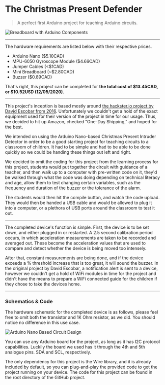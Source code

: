 # The Christmas Present Defender
> A perfect first Arduino project for teaching Arduino circuits.

![Breadboard with Arduino Components](https://i.imgur.com/bdLpcQq.png)

___
The hardware requirements are listed below with their respective prices.
* Arduino Nano ($5.10CAD)
* MPU-6050 Gyroscope Module ($4.66CAD)
* Jumper Cables (<$1CAD)
* Mini Breadboard (~$2.80CAD)
* Buzzer ($0.89CAD)

That's right, this project can be completed for **the total cost of $13.45CAD, or $10.52USD (12/05/2020)**.
___

This project's inception is based mostly around [the hackster.io project by David Escobar from 2016](https://www.hackster.io/daescobar/christmas-presents-intruder-detector-f10581). Unfortunately we couldn't get a hold of the exact equipment used for their version of the project in time for our usage. Thus, we decided to hit up Amazon, checked "One-Day Shipping," and hoped for the best.

We intended on using the Arduino Nano-based Christmas Present Intruder Detector in order to be a good starting project for teaching circuits to a classroom of children. It had to be simple and had to be able to be done quickly so we could be handing these things out left and right.

We decided to omit the coding for this project from the learning process for this project, students would put together the circuit with guidance of a teacher, and then walk up to a computer with pre-written code on it, they'd be walked through what the code was doing depending on technical literacy and age, allow them to test changing certain variables, such as the frequency and duration of the buzzer or the tolerance of the alarm. 

The students would then hit the compile button, and watch the code upload. They would then be handed a USB cable and would be allowed to plug it into a computer, or a plethora of USB ports around the classroom to test it out.

___

The completed device's function is simple. First, the device is to be set down, and either plugged in or restarted. A 2.5 second calibration period occurs, in which acceleration measurements are taken to be recorded and averaged out. These become the acceleration values that are used to compare and detect whether the device is being moved too intensely.

After that, constant measurements are being done, and if the device exceeds a % threshold increase that is too great, it will sound the buzzer. In the original project by David Escobar, a notification alert is sent to a device, however we couldn't get a hold of WiFi modules in time for the project and didn't have the means to prepare a WiFi connected guide for the children if they chose to take the devices home. 

___

### Schematics & Code

The hardware schematic for the completed device is as follows, please feel free to omit both the transistor and 1K Ohm resistor, as we did. You should notice no difference in this use case.

![Arduino Nano Based Circuit Design](https://i.imgur.com/ces2FBo.png)

You can use any Arduino board for the project, as long as it has I2C protocol capabilities. Luckily the board we used has it through the 4th and 5th analogue pins. SDA and SCL, respectively.

The only dependency for this project is the Wire library, and it is already included by default, so you can plug-and-play the provided code to get the project running on your device. The code for this project can be found in the root directory of the GitHub project.

